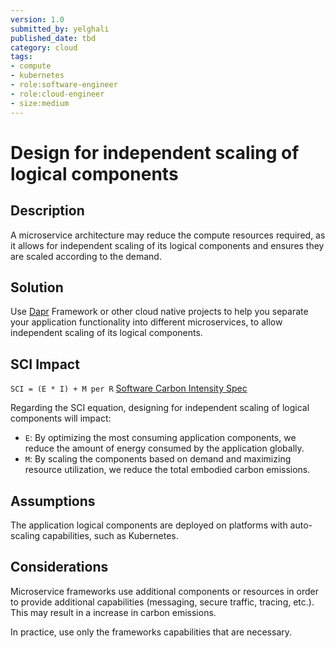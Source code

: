 ```yaml
---
version: 1.0
submitted_by: yelghali
published_date: tbd
category: cloud
tags: 
- compute
- kubernetes
- role:software-engineer
- role:cloud-engineer
- size:medium
---
```


# Design for independent scaling of logical components

## Description
A microservice architecture may reduce the compute resources required, as it allows for independent scaling of its logical components and ensures they are scaled according to the demand.

## Solution

Use [Dapr](https://dapr.io) Framework or other cloud native projects to help you separate your application functionality into different microservices, to allow independent scaling of its logical components.

## SCI Impact
`SCI = (E * I) + M per R`
[Software Carbon Intensity Spec](https://grnsft.org/sci)

Regarding the SCI equation, designing for independent scaling of logical components will impact:

- `E`: By optimizing the most consuming application components, we reduce the amount of energy consumed by the application globally.
- `M`: By scaling the components based on demand and maximizing resource utilization, we reduce the total embodied carbon emissions.

## Assumptions

The application logical components are deployed on platforms with auto-scaling capabilities, such as Kubernetes.

## Considerations
Microservice frameworks use additional components or resources in order to provide additional capabilities (messaging, secure traffic, tracing, etc.). This may result in a increase in carbon emissions.

In practice, use only the frameworks capabilities that are necessary.
